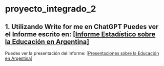 # proyecto_integrado_2
## 1. Utilizando Write for me en ChatGPT Puedes ver el Informe escrito en: [[Informe Estadístico sobre la Educación en Argentina](https://chatgpt.com/share/6734ac3f-a9c0-800d-b859-1a4b8a4fcd76)]
Puedes ver la presentación del Informe: [[Presentaciones sobre la Educación en Argentina](https://gamma.app/docs/Informe-de-Educacion-en-Argentina-z3s08o83hvnzt5z)]`
